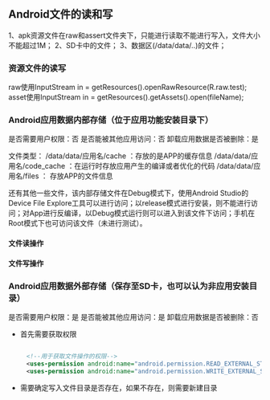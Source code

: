 ## Android文件的读和写

1、apk资源文件在raw和assert文件夹下，只能进行读取不能进行写入，文件大小不能超过1M；
2、SD卡中的文件；
3、数据区(/data/data/..)的文件；

### 资源文件的读写

raw使用InputStream in = getResources().openRawResource(R.raw.test);
asset使用InputStream in = getResources().getAssets().open(fileName);

### Android应用数据内部存储（位于应用功能安装目录下）

是否需要用户权限：否
是否能被其他应用访问：否
卸载应用数据是否被删除：是

文件类型：
/data/data/应用名/cache ：存放的是APP的缓存信息
/data/data/应用名/code_cache ：在运行时存放应用产生的编译或者优化的代码
/data/data/应用名/files ： 存放APP的文件信息

还有其他一些文件，该内部存储文件在Debug模式下，使用Android Studio的Device File Explore工具可以进行访问；以release模式进行安装，则不能进行访问；对App进行反编译，以Debug模式运行则可以进入到该文件下访问；手机在Root模式下也可访问该文件（未进行测试）。


#### 文件读操作

#### 文件写操作


### Android应用数据外部存储（保存至SD卡，也可以认为非应用安装目录）

是否需要用户权限：是
是否能被其他应用访问：是
卸载应用数据是否被删除：否




* 首先需要获取权限

```xml

     <!--用于获取文件操作的权限-->
     <uses-permission android:name="android.permission.READ_EXTERNAL_STORAGE"/>
     <uses-permission android:name="android.permission.WRITE_EXTERNAL_STORAGE"/>
```
* 需要确定写入文件目录是否存在，如果不存在，则需要新建目录